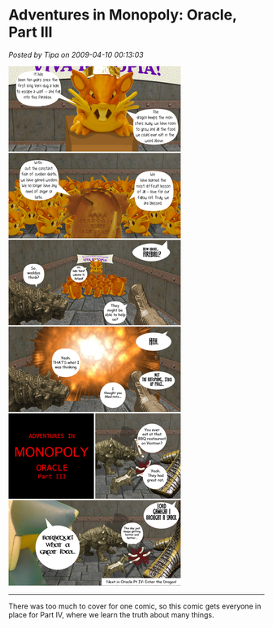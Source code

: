 # Adventures in Monopoly: Oracle, Part III

*Posted by Tipa on 2009-04-10 00:13:03*

![aimoracle3](../../../uploads/2009/04/aimoracle3.jpg "aimoracle3")

---

There was too much to cover for one comic, so this comic gets everyone in place for Part IV, where we learn the truth about many things.
